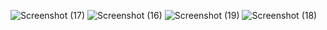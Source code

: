 

![Screenshot (17)](https://github.com/arjunroy7979/news-app/assets/93002735/51d0205c-c5fe-4fee-8636-2bb05cf8c3be)
![Screenshot (16)](https://github.com/arjunroy7979/news-app/assets/93002735/322e84a8-3c68-4fc6-9cae-468ebb6d2788)
![Screenshot (19)](https://github.com/arjunroy7979/news-app/assets/93002735/33ccc4af-9041-4caa-b701-45098fc4613f)
![Screenshot (18)](https://github.com/arjunroy7979/news-app/assets/93002735/36e6a1ed-2fd1-4479-b1a1-ed3546b72636)
